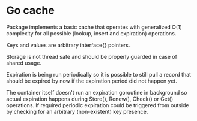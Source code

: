 # Go cache

Package implements a basic cache that operates with generalized O(1) complexity for all possible (lookup, insert and expiration) operations.

Keys and values are arbitrary interface{} pointers.

Storage is not thread safe and should be properly guarded in case of shared usage.

Expiration is being run periodically so it is possible to still pull a record that should be expired by now if the expiration period did not happen yet.

The container itself doesn't run an expiration goroutine in background so actual expiration happens during Store(), Renew(), Check() or Get() operations. If required periodic expiration could be triggered from outside by checking for an arbitrary (non-existent) key presence.
